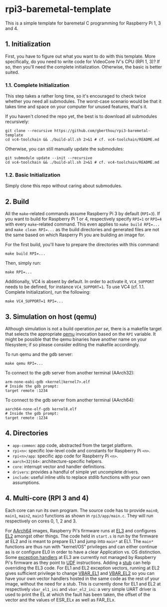 # rpi3-baremetal-template

This is a simple template for baremetal C programming for Raspberry Pi 1, 3 and 4.

## 1. Initialization
First, you have to figure out what you want to do with this template.
More specifically, do you need to write code for VideoCore IV's CPU (RPI 1, 3)?
If so, then you'll need the complete initialization.
Otherwise, the basic is better suited.

### 1.1. Complete Initialization
This step takes a rather long time, so it's encouraged to check twice whether you need all submodules.
The worst-case scenario would be that it takes time and space on your computer for unused features, that's it.

If you haven't cloned the repo yet, the best is to download all submodules recursively:
```console
git clone --recursive https://github.com/gberthou/rpi3-baremetal-template
cd vc4-toolchain && ./build-all.sh 2>&1 # cf. vc4-toolchain/README.md
```

Otherwise, you can still manually update the submodules:
```console
git submodule update --init --recursive
cd vc4-toolchain && ./build-all.sh 2>&1 # cf. vc4-toolchain/README.md
```

### 1.2. Basic Initialization
Simply clone this repo without caring about submodules.

## 2. Build
All the `make`-related commands assume Raspberry Pi 3 by default (`RPI=3`).
If you want to build for Raspberry Pi 1 or 4, respectively specify `RPI=1` or `RPI=4` with every `make`-related command.
This even applies to `make build RPI=...` and `make clean RPI=...` as the build directories and generated files are not the same based on which Rasperry Pi you are building an image for.

For the first build, you'll have to prepare the directories with this command:
```console
make build RPI=...
```

Then, simply run:
```console
make RPI=...
```

Additionally, VC4 is absent by default.
In order to activate it, `VC4_SUPPORT` needs to be defined, for instance
`VC4_SUPPORT=1`.
To use VC4 (cf. 1.1. Complete Initialization), run the following:
```
make VC4_SUPPORT=1 RPI=...
```

## 3. Simulation on host (qemu)
Although simulation is not a build operation _per se_, there is a makefile target that selects the appropriate [qemu](https://en.wikipedia.org/wiki/QEMU) invocation based on the `RPI` variable.
It might be possible that the qemu binaries have another name on your filesystem; if so please consider editing the makefile accordingly.

To run qemu and the gdb server:
```
make qemu RPI=...
```

To connect to the gdb server from another terminal (AArch32):
```
arm-none-eabi-gdb <kernel|kernel7>.elf
# Inside the gdb prompt:
target remote :1234
```

To connect to the gdb server from another terminal (AArch64):
```
aarch64-none-elf-gdb kernel8.elf
# Inside the gdb prompt:
target remote :1234
```

## 4. Directories

 - `app-common`: app code, abstracted from the target platform.
 - `rpi<n>`: specific low-level code and constants for Raspberry Pi `<n>`.
 - `rpi<n>/app`: specific app code for Raspberry Pi `<n>`.
 - `aarch<32|64>`: architecture-specific helpers.
 - `core`: interrupt vector and handler definitions.
 - `drivers`: provides a handful of simple yet uncomplete drivers.
 - `include`: useful inline utils to replace stdlib functions with your own assumptions.

## 4. Multi-core (RPI 3 and 4)

Each core can run its own program.
The source code has to provide `main0`, `main1`, `main2`, `main3` functions as shown in `rpi3/app/main.c`.
They will run respectively on cores 0, 1, 2 and 3.

For [AArch64](https://en.wikipedia.org/wiki/AArch64) images, Raspberry Pi's
firmware runs at [EL3](https://developer.arm.com/documentation/102412/0103/Privilege-and-Exception-levels/Exception-levels) and configures [EL2](https://developer.arm.com/documentation/102412/0103/Privilege-and-Exception-levels/Exception-levels) amongst other things.
The code held in `start.s` is run by the firmware at EL2 and is meant to prepare EL1 and jump into `main*` at EL1.
The `main*` functions are thus run with "kernel/OS" privileges and can either continue as is or configure EL0 in order to have a clear Application vs. OS distinction.
Some [exception
handlers](https://developer.arm.com/documentation/102412/0103/Handling-exceptions/Taking-an-exception) at EL3 are currently not managed by Raspberry Pi's firmware as they point to [UDF](https://developer.arm.com/documentation/ddi0602/2022-03/Base-Instructions/UDF--Permanently-Undefined-)
instructions.
Adding a [stub](https://github.com/raspberrypi/tools/tree/master/armstubs) can help overriding the EL3 code.
For EL1 and EL2 exception vectors, running at EL2 gives sufficient privilege to
change [VBAR\_EL1](https://developer.arm.com/documentation/ddi0601/2024-12/AArch64-Registers/VBAR-EL1--Vector-Base-Address-Register--EL1-) and [VBAR\_EL2](https://developer.arm.com/documentation/ddi0601/2024-09/AArch64-Registers/VBAR-EL2--Vector-Base-Address-Register--EL2-) so you can have your own vector handlers hosted in the same code as the rest of your image, without the need for a stub.
This is currently done for EL1 and EL2 at respectively `vbar_el1_ini` and `vbar_el2_ini`: a very simple UART driver is used to print the EL at which the fault has been taken, the offset of the vector and the values of ESR\_ELx as well as FAR\_ELx.
